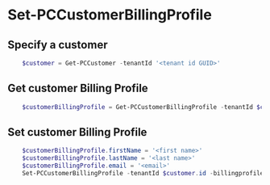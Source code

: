 # Set-PCCustomerBillingProfile #

## Specify a customer ##

```powershell
    $customer = Get-PCCustomer -tenantId '<tenant id GUID>'
```

## Get customer Billing Profile ##

```powershell
    $customerBillingProfile = Get-PCCustomerBillingProfile -tenantId $customer.id
```

## Set customer Billing Profile ##

```powershell
    $customerBillingProfile.firstName = '<first name>'
    $customerBillingProfile.lastName = '<last name>'
    $customerBillingProfile.email = '<email>'
    Set-PCCustomerBillingProfile -tenantId $customer.id -billingprofile $customerBillingProfile
```
